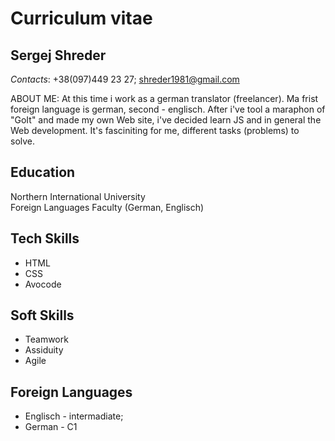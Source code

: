 # Curriculum vitae  
## Sergej Shreder  
_Contacts_: +38(097)449 23 27; shreder1981@gmail.com 

ABOUT ME:
At this time i work as a german translator (freelancer). Ma frist foreign language is german, second - englisch. After i've 
tool a maraphon of "GoIt" and made my own Web site, i've decided learn JS and in general the Web development. 
It's fasciniting for me, different tasks (problems) to solve.

## Education 
Northern International University  
Foreign Languages Faculty (German, Englisch)

## Tech Skills 
+ HTML
+ CSS
+ Avocode

## Soft Skills 
+ Teamwork 
+ Assiduity
+ Agile 

## Foreign Languages 
+ Englisch - intermadiate;
+ German - C1
